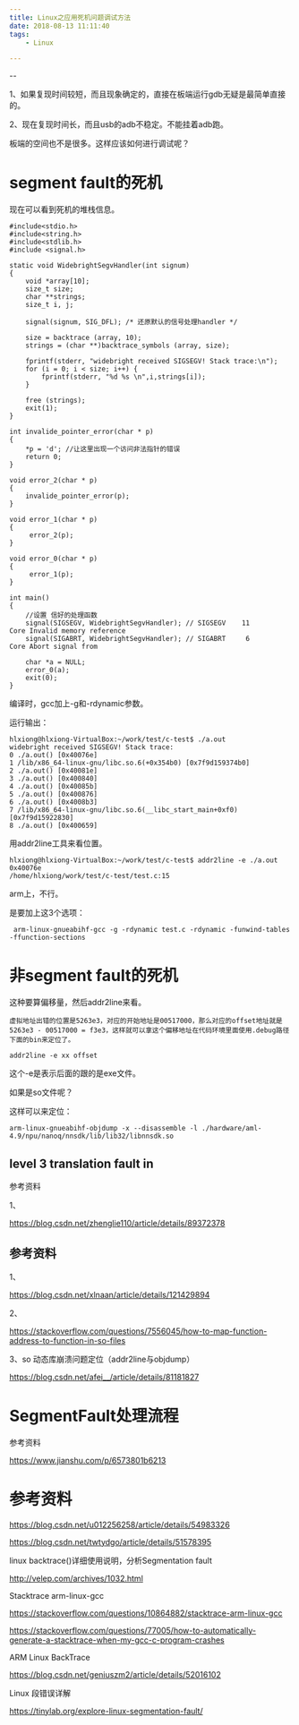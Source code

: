 ```yaml
---
title: Linux之应用死机问题调试方法
date: 2018-08-13 11:11:40
tags:
	- Linux

---
```


--

1、如果复现时间较短，而且现象确定的，直接在板端运行gdb无疑是最简单直接的。

2、现在复现时间长，而且usb的adb不稳定。不能挂着adb跑。

板端的空间也不是很多。这样应该如何进行调试呢？

# segment fault的死机

现在可以看到死机的堆栈信息。

```
#include<stdio.h>  
#include<string.h>  
#include<stdlib.h>  
#include <signal.h>  
  
static void WidebrightSegvHandler(int signum)  
{  
    void *array[10];  
    size_t size;  
    char **strings;  
    size_t i, j;  
  
    signal(signum, SIG_DFL); /* 还原默认的信号处理handler */  
  
    size = backtrace (array, 10);  
    strings = (char **)backtrace_symbols (array, size);  
  
    fprintf(stderr, "widebright received SIGSEGV! Stack trace:\n");  
    for (i = 0; i < size; i++) {  
        fprintf(stderr, "%d %s \n",i,strings[i]);  
    }  
      
    free (strings);  
    exit(1);  
}  
  
int invalide_pointer_error(char * p)  
{  
    *p = 'd'; //让这里出现一个访问非法指针的错误  
    return 0;  
}  
  
void error_2(char * p)  
{  
    invalide_pointer_error(p);  
}  
  
void error_1(char * p)  
{  
     error_2(p);  
}  
  
void error_0(char * p)  
{  
     error_1(p);  
}  
  
int main()   
{  
    //设置 信好的处理函数  
    signal(SIGSEGV, WidebrightSegvHandler); // SIGSEGV    11       Core Invalid memory reference  
    signal(SIGABRT, WidebrightSegvHandler); // SIGABRT     6       Core Abort signal from  
      
    char *a = NULL;  
    error_0(a);  
    exit(0);  
}  
```



编译时，gcc加上-g和-rdynamic参数。

运行输出：

```
hlxiong@hlxiong-VirtualBox:~/work/test/c-test$ ./a.out 
widebright received SIGSEGV! Stack trace:
0 ./a.out() [0x40076e] 
1 /lib/x86_64-linux-gnu/libc.so.6(+0x354b0) [0x7f9d159374b0] 
2 ./a.out() [0x40081e] 
3 ./a.out() [0x400840] 
4 ./a.out() [0x40085b] 
5 ./a.out() [0x400876] 
6 ./a.out() [0x4008b3] 
7 /lib/x86_64-linux-gnu/libc.so.6(__libc_start_main+0xf0) [0x7f9d15922830] 
8 ./a.out() [0x400659] 
```

用addr2line工具来看位置。

```
hlxiong@hlxiong-VirtualBox:~/work/test/c-test$ addr2line -e ./a.out 0x40076e
/home/hlxiong/work/test/c-test/test.c:15
```



arm上，不行。

是要加上这3个选项：

```
 arm-linux-gnueabihf-gcc -g -rdynamic test.c -rdynamic -funwind-tables -ffunction-sections 
```

# 非segment fault的死机

这种要算偏移量，然后addr2line来看。

```
虚拟地址出错的位置是5263e3，对应的开始地址是00517000，那么对应的offset地址就是5263e3 - 00517000 = f3e3，这样就可以拿这个偏移地址在代码环境里面使用.debug路径下面的bin来定位了。
```

```
addr2line -e xx offset
```

这个-e是表示后面的跟的是exe文件。

如果是so文件呢？

这样可以来定位：

```
arm-linux-gnueabihf-objdump -x --disassemble -l ./hardware/aml-4.9/npu/nanoq/nnsdk/lib/lib32/libnnsdk.so

```

## level 3 translation fault in



参考资料

1、

https://blog.csdn.net/zhenglie110/article/details/89372378



## 参考资料

1、

https://blog.csdn.net/xlnaan/article/details/121429894

2、

https://stackoverflow.com/questions/7556045/how-to-map-function-address-to-function-in-so-files

3、so 动态库崩溃问题定位（addr2line与objdump）

https://blog.csdn.net/afei__/article/details/81181827

# SegmentFault处理流程



参考资料

https://www.jianshu.com/p/6573801b6213

# 参考资料



https://blog.csdn.net/u012256258/article/details/54983326





https://blog.csdn.net/twtydgo/article/details/51578395

linux backtrace()详细使用说明，分析Segmentation fault

http://velep.com/archives/1032.html

Stacktrace arm-linux-gcc

https://stackoverflow.com/questions/10864882/stacktrace-arm-linux-gcc



https://stackoverflow.com/questions/77005/how-to-automatically-generate-a-stacktrace-when-my-gcc-c-program-crashes

ARM Linux BackTrace

https://blog.csdn.net/geniuszm2/article/details/52016102

Linux 段错误详解

https://tinylab.org/explore-linux-segmentation-fault/



